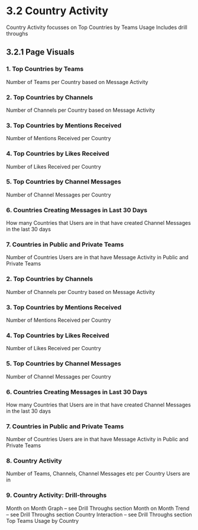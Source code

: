 
# 3.2 Country Activity
Country Activity focusses on Top Countries by Teams Usage
Includes drill throughs

## 3.2.1 Page Visuals

### 1.	Top Countries by Teams
Number of Teams per Country based on Message Activity 

### 2.	Top Countries by Channels
Number of Channels per Country based on Message Activity

### 3.	Top Countries by Mentions Received
Number of Mentions Received per Country

### 4.	Top Countries by Likes Received
Number of Likes Received per Country

### 5.	Top Countries by Channel Messages
Number of Channel Messages per Country

### 6.	Countries Creating Messages in Last 30 Days
How many Countries that Users are in that have created Channel Messages in the last 30 days

### 7.	Countries in Public and Private Teams
Number of Countries Users are in that have Message Activity in Public and Private Teams

### 2.	Top Countries by Channels
Number of Channels per Country based on Message Activity

### 3.	Top Countries by Mentions Received
Number of Mentions Received per Country

### 4.	Top Countries by Likes Received
Number of Likes Received per Country

### 5.	Top Countries by Channel Messages
Number of Channel Messages per Country

### 6.	Countries Creating Messages in Last 30 Days
How many Countries that Users are in that have created Channel Messages in the last 30 days

### 7.	Countries in Public and Private Teams
Number of Countries Users are in that have Message Activity in Public and Private Teams

### 8.	Country Activity
Number of Teams, Channels, Channel Messages etc per Country Users are in

### 9.	Country Activity: Drill-throughs

Month on Month Graph – see Drill Throughs section
Month on Month Trend – see Drill Throughs section
Country Interaction – see Drill Throughs section
Top Teams Usage by Country
